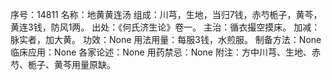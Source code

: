 序号：14811
名称：地黄黄连汤
组成：川芎，生地，当归7钱，赤芍栀子，黄芩，黄连3钱，防风1两。
出处：《何氏济生论》卷一。
主治：循衣撮空摸床。
加减：脉实者，加大黄。
功效：None
用法用量：每服3钱，水煎服。
制备方法：None
临床应用：None
各家论述：None
用药禁忌：None
附注：方中川芎、生地、赤芍、栀子、黄芩用量原缺。
